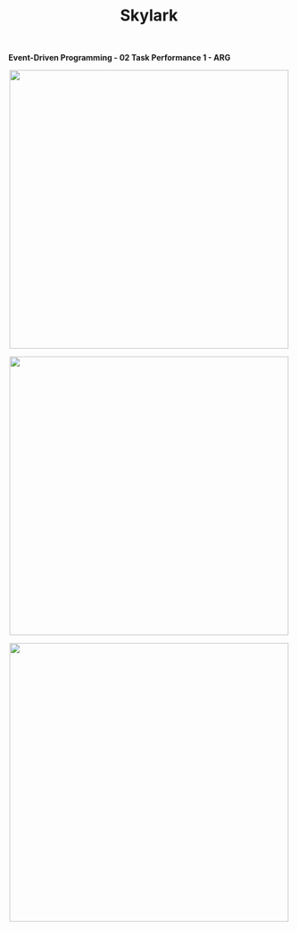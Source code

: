 <h1 align="center"> Skylark </h1> <br>

**Event-Driven Programming - 02 Task Performance 1 - ARG**
<p align="center">
  <img src = "https://user-images.githubusercontent.com/90696565/201516608-1d35dd6a-566c-4370-8384-489c98677d57.png" width=500>
</p>
<p align="center">
  <img src = "https://user-images.githubusercontent.com/90696565/201516620-835863cd-32e4-49dc-bee8-7fb864b5a07b.png" width=500>
</p>
<p align="center">
  <img src = "https://user-images.githubusercontent.com/90696565/201516634-fc0975e4-92cb-4a89-b2a9-d2b310b2e1a0.png" width=500>
</p>
